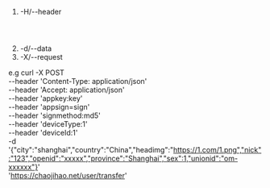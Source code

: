 1. -H/--header <header>
2. -d/--data <data>
3. -X/--request <command>

e.g
curl -X POST  \
--header 'Content-Type: application/json' \
--header 'Accept: application/json'  \
--header 'appkey:key'  \
--header 'appsign=sign'  \
--header 'signmethod:md5'  \
--header 'deviceType:1'  \
--header 'deviceId:1'  \
-d '{"city":"shanghai","country":"China","headimg":"https://1.com/1.png","nick":"123","openid":"xxxxx","province":"Shanghai","sex":1,"unionid":"om-xxxxxx"}' \
'https://chaojihao.net/user/transfer'